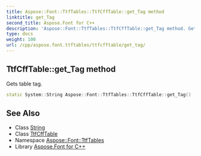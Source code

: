 ```yaml
---
title: Aspose::Font::TtfTables::TtfCffTable::get_Tag method
linktitle: get_Tag
second_title: Aspose.Font for C++
description: 'Aspose::Font::TtfTables::TtfCffTable::get_Tag method. Gets table tag in C++.'
type: docs
weight: 100
url: /cpp/aspose.font.ttftables/ttfcfftable/get_tag/
---
```

## TtfCffTable::get_Tag method


Gets table tag.

```cpp
static System::String Aspose::Font::TtfTables::TtfCffTable::get_Tag()
```

## See Also

* Class [String](../../../system/string/)
* Class [TtfCffTable](../)
* Namespace [Aspose::Font::TtfTables](../../)
* Library [Aspose.Font for C++](../../../)
